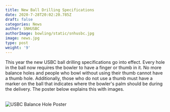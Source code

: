 ```yaml
---
title: New Ball Drilling Specifications
date: 2020-7-28T20:02:20.785Z
draft: false
categories: News
author: SNHUSBC
authorImage: bowling/static/snhusbc.jpg
image: news.jpg
type: post
weight: '9'
---
```


<p>This year the new USBC ball drilling specifications go into effect.  Every hole in the ball now requires the bowler to have a finger or thumb in it.  No more balance holes and people who bowl without using their thumb cannot have a thumb hole.  Additionally, those who do not use a thumb must have a marker on the ball that indicates where the bowler's palm should be during the delivery.  The poster below explains this with images. </p>
<br>
<img src="/bowling/static/uploads/balaneHole.jpg" alt="USBC Balance Hole Poster">